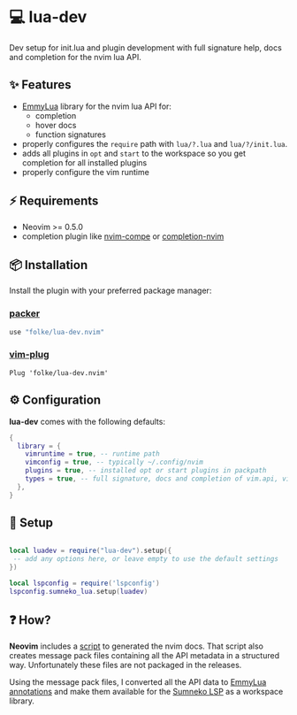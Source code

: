 # 💻 lua-dev

Dev setup for init.lua and plugin development with full signature help, docs and completion for the nvim lua API.


## ✨ Features

* [EmmyLua](https://github.com/sumneko/lua-language-server/wiki/EmmyLua-Annotations) library for the nvim lua API for:
  + completion
  + hover docs
  + function signatures
* properly configures the `require` path with `lua/?.lua` and `lua/?/init.lua`.
* adds all plugins in `opt` and `start` to the workspace so you get completion for all installed plugins
* properly configure the vim runtime

## ⚡️ Requirements

* Neovim >= 0.5.0
* completion plugin like [nvim-compe](https://github.com/hrsh7th/nvim-compe) or [completion-nvim](https://github.com/nvim-lua/completion-nvim)

## 📦 Installation

Install the plugin with your preferred package manager:

### [packer](https://github.com/wbthomason/packer.nvim)

```lua
use "folke/lua-dev.nvim"
```

### [vim-plug](https://github.com/junegunn/vim-plug)

```vim
Plug 'folke/lua-dev.nvim'
```

## ⚙️  Configuration

**lua-dev** comes with the following defaults:

```lua
{
  library = {
    vimruntime = true, -- runtime path
    vimconfig = true, -- typically ~/.config/nvim
    plugins = true, -- installed opt or start plugins in packpath
    types = true, -- full signature, docs and completion of vim.api, vim.treesitter, vim.lsp and others
  },
}
```

## 🚀 Setup


```lua

local luadev = require("lua-dev").setup({
 -- add any options here, or leave empty to use the default settings
})

local lspconfig = require('lspconfig')
lspconfig.sumneko_lua.setup(luadev)
```

## ❓ How?

**Neovim** includes a [script](https://github.com/neovim/neovim/blob/master/scripts/gen_vimdoc.py) to generated the nvim docs.
That script also creates message pack files containing all the API metadata in a structured way.
Unfortunately these files are not packaged in the releases.

Using the message pack files, I converted all the API data to [EmmyLua annotations](https://github.com/sumneko/lua-language-server/wiki/EmmyLua-Annotations)
and make them available for the [Sumneko LSP](https://github.com/sumneko/lua-language-server) as a workspace library.
